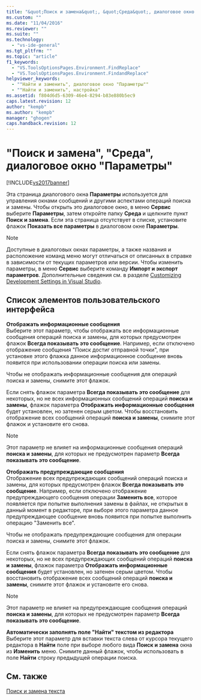 ```yaml
---
title: "&quot;Поиск и замена&quot;, &quot;Среда&quot;, диалоговое окно &quot;Параметры&quot; | Microsoft Docs"
ms.custom: ""
ms.date: "11/04/2016"
ms.reviewer: ""
ms.suite: ""
ms.technology: 
  - "vs-ide-general"
ms.tgt_pltfrm: ""
ms.topic: "article"
f1_keywords: 
  - "VS.ToolsOptionsPages.Environment.FindReplace"
  - "VS.ToolsOptionsPages.Environment.FindandReplace"
helpviewer_keywords: 
  - ""Найти и заменить", диалоговое окно "Параметры""
  - ""Найти и заменить", настройка"
ms.assetid: f804d6d5-6309-46e4-8294-b83e880b5ec9
caps.latest.revision: 12
author: "kempb"
ms.author: "kempb"
manager: "ghogen"
caps.handback.revision: 12
---
```

# &quot;Поиск и замена&quot;, &quot;Среда&quot;, диалоговое окно &quot;Параметры&quot;
[!INCLUDE[vs2017banner](../../code-quality/includes/vs2017banner.md)]

Эта страница диалогового окна **Параметры** используется для управления окнами сообщений и другими аспектами операций поиска и замены.  Чтобы открыть это диалоговое окно, в меню **Сервис** выберите **Параметры**, затем откройте папку **Среда** и щелкните пункт **Поиск и замена**.  Если эта страница отсутствует в списке, установите флажок **Показать все параметры** в диалоговом окне **Параметры**.  
  
> [!NOTE]
>  Доступные в диалоговых окнах параметры, а также названия и расположение команд меню могут отличаться от описанных в справке в зависимости от текущих параметров или версии.  Чтобы изменить параметры, в меню **Сервис** выберите команду **Импорт и экспорт параметров**.  Дополнительные сведения см. в разделе [Customizing Development Settings in Visual Studio](http://msdn.microsoft.com/ru-ru/22c4debb-4e31-47a8-8f19-16f328d7dcd3).  
  
## Список элементов пользовательского интерфейса  
 **Отображать информационные сообщения**  
 Выберите этот параметр, чтобы отображать все информационные сообщения операций поиска и замены, для которых предусмотрен флажок **Всегда показывать это сообщение**.  Например, если отключено отображение сообщения "Поиск достиг отправной точки", при установке этого флажка данное информационное сообщение вновь появится при использовании операции поиска или замены.  
  
 Чтобы не отображать информационные сообщения для операций поиска и замены, снимите этот флажок.  
  
 Если снять флажок параметра **Всегда показывать это сообщение** для некоторых, но не всех информационных сообщений операций **поиска и замены**, флажок параметра **Отображать информационные сообщения** будет установлен, но затенен серым цветом.  Чтобы восстановить отображение всех сообщений операций **поиска и замены**, снимите этот флажок и установите его снова.  
  
> [!NOTE]
>  Этот параметр не влияет на информационные сообщения операций **поиска и замены**, для которых не предусмотрен параметр **Всегда показывать это сообщение**.  
  
 **Отображать предупреждающие сообщения**  
 Отображение всех предупреждающих сообщений операций поиска и замены, для которых предусмотрен флажок **Всегда показывать это сообщение**.  Например, если отключено отображение предупреждающего сообщения операции **Заменить все**, которое появляется при попытке выполнения замены в файлах, не открытых в данный момент в редакторе, при выборе этого параметра данное предупреждающее сообщение вновь появится при попытке выполнить операцию "Заменить все".  
  
 Чтобы не отображать предупреждающие сообщения для операции поиска и замены, снимите этот флажок.  
  
 Если снять флажок параметра **Всегда показывать это сообщение** для некоторых, но не всех предупреждающих сообщений операций **поиска и замены**, флажок параметра **Отображать информационные сообщения** будет установлен, но затенен серым цветом.  Чтобы восстановить отображение всех сообщений операций **поиска и замены**, снимите этот флажок и установите его снова.  
  
> [!NOTE]
>  Этот параметр не влияет на предупреждающие сообщения операций **поиска и замены**, для которых не предусмотрен параметр **Всегда показывать это сообщение**.  
  
 **Автоматически заполнять поле "Найти" текстом из редактора**  
 Выберите этот параметр для вставки текста слева от курсора текущего редактора в  **Найти** поле при выборе любого вида  **Поиск и замена** окна из  **Изменить** меню.  Снимите данный флажок, чтобы использовать в поле **Найти** строку предыдущей операции поиска.  
  
## См. также  
 [Поиск и замена текста](../../ide/finding-and-replacing-text.md)